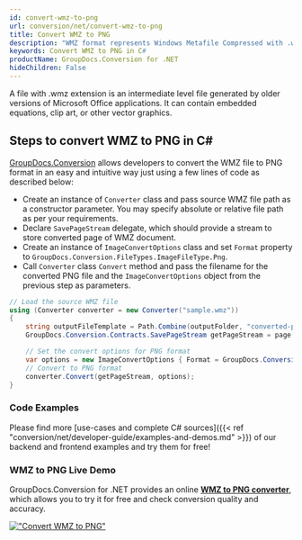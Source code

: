 ```yaml
---
id: convert-wmz-to-png
url: conversion/net/convert-wmz-to-png
title: Convert WMZ to PNG
description: "WMZ format represents Windows Metafile Compressed with .wmz extension. Learn how to convert WMZ to PNG file programmatically in C# language using GroupDocs.Conversion for .NET library."
keywords: Convert WMZ to PNG in C#
productName: GroupDocs.Conversion for .NET
hideChildren: False
---
```


A file with .wmz extension is an intermediate level file generated by older versions of Microsoft Office applications. It can contain embedded equations, clip art, or other vector graphics.

## Steps to convert WMZ to PNG in C#

[GroupDocs.Conversion](https://products.groupdocs.com/conversion/net) allows developers to convert the WMZ file to PNG format in an easy and intuitive way just using a few lines of code as described below:

* Create an instance of `Converter` class and pass source WMZ file path as a constructor parameter. You may specify absolute or relative file path as per your requirements. 
* Declare `SavePageStream` delegate, which should provide a stream to store converted page of WMZ document.
* Create an instance of `ImageConvertOptions` class and set `Format` property to `GroupDocs.Conversion.FileTypes.ImageFileType.Png`.
* Call `Converter` class `Convert` method and pass the filename for the converted PNG file and the `ImageConvertOptions` object from the previous step as parameters.

```csharp
// Load the source WMZ file
using (Converter converter = new Converter("sample.wmz"))
{
    string outputFileTemplate = Path.Combine(outputFolder, "converted-page-{0}.png");
    GroupDocs.Conversion.Contracts.SavePageStream getPageStream = page => new FileStream(string.Format(outputFileTemplate, page), FileMode.Create);

    // Set the convert options for PNG format
    var options = new ImageConvertOptions { Format = GroupDocs.Conversion.FileTypes.ImageFileType.Png };   
    // Convert to PNG format
    converter.Convert(getPageStream, options);
}
```

### Code Examples

Please find more [use-cases and complete C# sources]({{< ref "conversion/net/developer-guide/examples-and-demos.md" >}}) of our backend and frontend examples and try them for free!

### WMZ to PNG Live Demo

GroupDocs.Conversion for .NET provides an online [**WMZ to PNG converter**](https://products.groupdocs.app/conversion/wmz-to-png), which allows you to try it for free and check conversion quality and accuracy.

[!["Convert WMZ to PNG"](conversion/net/images/convert-to-png/convert-wmz-to-png.png)](https://products.groupdocs.app/conversion/wmz-to-png)